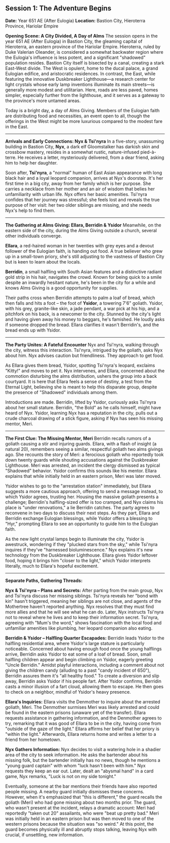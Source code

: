 ## Session 1: The Adventure Begins

**Date:** Year 651 AE (After Eulogia)
**Location:** Bastion City, Hieroterra Province, Hariolar Empire

**Opening Scene: A City Divided, A Day of Alms**
The session opens in the year 651 AE (After Eulogia) in Bastion City, the gleaming capital of Hieroterra, an eastern province of the Hariolar Empire. Hieroterra, ruled by Duke Valerian Oleander, is considered a somewhat backwater region where the Eulogia's influence is less potent, and a significant "shadowed" population resides. Bastion City itself is bisected by a canal, creating a stark East-West divide. The West is opulent, home to the ducal palace, a grand Eulogian edifice, and aristocratic residences. In contrast, the East, while featuring the innovative Duskbreaker Lighthouse—a research center for light crystals whose early lamp inventions illuminate its main streets—is generally more modest and utilitarian. Here, roads are less paved, homes simpler, especially further from the lighthouse, and it serves as a gateway to the province's more untamed areas.

Today is a bright day, a day of Alms Giving. Members of the Eulogian faith are distributing food and necessities, an event open to all, though the offerings in the West might be more luxurious compared to the modest fare in the East.

---

**Arrivals and Early Connections: Nyx & Tsi'nyra**
In a five-story, unassuming building in Bastion City, **Nyx**, a dark elf Gloomstalker has darkish skin and crossbow mastery, resides in a somewhat rustic, nature-infused pied-à-terre. He receives a letter, mysteriously delivered, from a dear friend, asking him to help her daughter.

Soon after, **Tsi'nyra**, a "normal" human of East Asian appearance with long black hair and a loyal leopard companion, arrives at Nyx's doorstep. It's her first time in a big city, away from her family which is her purpose. She carries a necklace from her mother and an air of wisdom that belies her unfamiliarity with urban life. Nyx offers her basic amenities. Tsi'nyra confides that her journey was stressful; she feels lost and reveals the true purpose of her visit: her two older siblings are missing, and she needs Nyx's help to find them.

---

**The Gathering at Alms Giving: Ellara, Berridin & Ysidor**
Meanwhile, on the eastern side of the city, during the Alms Giving outside a church, several other individuals converge.

**Ellara**, a red-haired woman in her twenties with grey eyes and a devout follower of the Eulogian faith, is handing out food. A true believer who grew up in a small-town priory, she's still adjusting to the vastness of Bastion City but is keen to learn about the locals.

**Berridin**, a small halfling with South Asian features and a distinctive radiant gold strip in his hair, navigates the crowd. Known for being quick to a smile despite an inwardly hesitant nature, he's been in the city for a while and knows Alms Giving is a good opportunity for supplies.

Their paths cross when Berridin attempts to palm a loaf of bread, which then falls and hits a foot – the foot of **Ysidor**, a towering 7'6" goliath. Ysidor, with his grey, granite-like skin, a jade pendant, a war pick at his hip, and a pitchfork on his back, is a newcomer to the city. Stunned by the city's light and having given away his money to beggars, he's famished. He loudly asks if someone dropped the bread. Ellara clarifies it wasn't Berridin's, and the bread ends up with Ysidor.

---

**The Party Unites: A Fateful Encounter**
Nyx and Tsi'nyra, walking through the city, witness this interaction. Tsi'nyra, intrigued by the goliath, asks Nyx about him. Nyx advises caution but friendliness. They approach to get food.

As Ellara gives them bread, Ysidor, spotting Tsi'nyra's leopard, exclaims "Kitty!" and moves to pet it. Nyx intervenes, and Ellara, concerned about the commotion disturbing the alms distribution, ushers the group into a back courtyard. It is here that Ellara feels a sense of destiny, a test from the Eternal Light, believing she is meant to help this disparate group, despite the presence of "Shadowed" individuals among them.

Introductions are made. Berridin, lifted by Ysidor, curiously asks Tsi'nyra about her small stature. Berridin, "the Bold" as he calls himself, might have heard of Nyx. Ysidor, learning Nyx has a reputation in the city, pulls out a crude charcoal drawing of a stick figure, asking if Nyx has seen his missing mentor, Meri.

---

**The First Clue: The Missing Mentor, Meri**
Berridin recalls rumors of a goliath causing a stir and injuring guards. Ellara, with a flash of insight (a natural 20), remembers seeing a similar, respectful goliath two alms givings ago. She recounts the story of Meri: a ferocious goliath who reportedly took down twenty guards while shouting accusations against the Duskbreaker Lighthouse. Meri was arrested, an incident the clergy dismissed as typical "Shadowed" behavior. Ysidor confirms this sounds like his mentor. Ellara explains that while initially held in an eastern prison, Meri was later moved.

Ysidor wishes to go to the "arrestation station" immediately, but Ellara suggests a more cautious approach, offering to send a message instead, to which Ysidor agrees, trusting her. Housing the massive goliath presents a challenge; Berridin's halfling-sized offer is too cramped, and Nyx claims his place is "under renovations," a lie Berridin catches. The party agrees to reconvene in two days to discuss their next steps. As they part, Ellara and Berridin exchange Eulogian blessings, while Ysidor offers a blessing to "Hyr," prompting Ellara to see an opportunity to guide him to the Eulogian faith.

As the new light crystal lamps begin to illuminate the city, Ysidor is awestruck, wondering if they "plucked stars from the sky," while Tsi'nyra inquires if they've "harnessed bioluminescence." Nyx explains it's new technology from the Duskbreaker Lighthouse. Ellara gives Ysidor leftover food, hoping it brings him "closer to the light," which Ysidor interprets literally, much to Ellara's hopeful excitement.

---

**Separate Paths, Gathering Threads:**

**Nyx & Tsi'nyra – Plans and Secrets:**
After parting from the main group, Nyx and Tsi'nyra discuss her missing siblings. Tsi'nyra reveals her "bond with kin" hasn't triggered, meaning her siblings are not close, and agents of the Mothertree haven't reported anything. Nyx resolves that they must find more allies and that he will see what he can do. Later, Nyx instructs Tsi'nyra not to reveal where he lives and to keep their information secret. Tsi'nyra, agreeing with "Mum's the word," shows fascination with the local food and unfamiliar amenities like plumbing, her leopard companion also eating.

**Berridin & Ysidor – Halfling Quarter Escapades:**
Berridin leads Ysidor to the halfling residential area, where Ysidor's large stature is particularly noticeable. Concerned about having enough food once the young halflings arrive, Berridin asks Ysidor to eat some of a loaf of bread. Soon, small halfling children appear and begin climbing on Ysidor, eagerly greeting "Uncle Berridin." Amidst playful interactions, including a comment about not giving the children candy (alluding to a past "candy incident of 650"), Berridin assures them it's "all healthy food." To create a diversion and slip away, Berridin asks Ysidor if his people fart. After Ysidor confirms, Berridin casts a minor illusion of a fart cloud, allowing them to escape. He then goes to check on a neighbor, mindful of Ysidor's heavy presence.

**Ellara's Inquiries:**
Ellara visits the Denmother to inquire about the arrested goliath, Meri. The Denmother surmises Meri was likely arrested and could be found in the eastern prisons (unaware yet of the transfer). Ellara requests assistance in gathering information, and the Denmother agrees to try, remarking that it was good of Ellara to be in the city, having come from "outside of the gaze of the light." Ellara affirms her belief that her priory is "within the light." Afterwards, Ellara returns home and writes a letter to a friend from her hometown.

**Nyx Gathers Information:**
Nyx decides to visit a watering hole in a shadier area of the city to seek information. He asks the bartender about his missing folk, but the bartender initially has no news, though he mentions a "young guard captain" with whom "luck hasn't been with him." Nyx requests they keep an ear out. Later, dealt an "abysmal hand" in a card game, Nyx remarks, "Luck is not on my side tonight."

Eventually, someone at the bar mentions their friends have also reported people missing. A nearby guard initially dismisses these concerns. However, when it's emphasized that "this is different," the guard recalls the goliath (Meri) who had gone missing about two months prior. The guard, who wasn't present at the incident, relays a dramatic account: Meri had reportedly "taken out 20" assailants, who were "beat up pretty bad." Meri was initially held in an eastern prison but was then moved to one of the western prisons because the situation was "so weird." At this point, the guard becomes physically ill and abruptly stops talking, leaving Nyx with crucial, if unsettling, new information.
